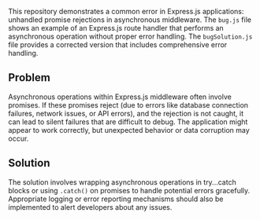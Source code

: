 This repository demonstrates a common error in Express.js applications: unhandled promise rejections in asynchronous middleware. The `bug.js` file shows an example of an Express.js route handler that performs an asynchronous operation without proper error handling.  The `bugSolution.js` file provides a corrected version that includes comprehensive error handling.

## Problem

Asynchronous operations within Express.js middleware often involve promises.  If these promises reject (due to errors like database connection failures, network issues, or API errors), and the rejection is not caught, it can lead to silent failures that are difficult to debug.  The application might appear to work correctly, but unexpected behavior or data corruption may occur.

## Solution

The solution involves wrapping asynchronous operations in try...catch blocks or using `.catch()` on promises to handle potential errors gracefully.  Appropriate logging or error reporting mechanisms should also be implemented to alert developers about any issues.